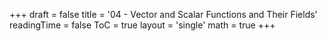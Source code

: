+++
draft = false
title = '04 - Vector and Scalar Functions and Their Fields'
readingTime = false
ToC = true
layout = 'single'
math = true
+++
